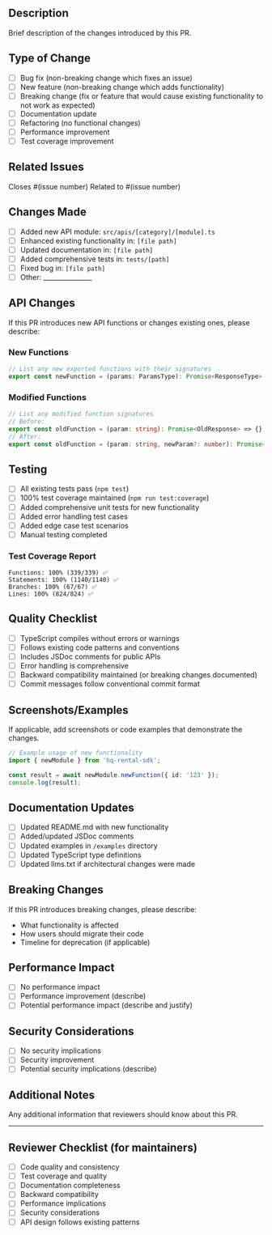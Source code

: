 ## Description
Brief description of the changes introduced by this PR.

## Type of Change
- [ ] Bug fix (non-breaking change which fixes an issue)
- [ ] New feature (non-breaking change which adds functionality)
- [ ] Breaking change (fix or feature that would cause existing functionality to not work as expected)
- [ ] Documentation update
- [ ] Refactoring (no functional changes)
- [ ] Performance improvement
- [ ] Test coverage improvement

## Related Issues
Closes #(issue number)
Related to #(issue number)

## Changes Made
- [ ] Added new API module: `src/apis/[category]/[module].ts`
- [ ] Enhanced existing functionality in: `[file path]`
- [ ] Updated documentation in: `[file path]`
- [ ] Added comprehensive tests in: `tests/[path]`
- [ ] Fixed bug in: `[file path]`
- [ ] Other: _______________

## API Changes
If this PR introduces new API functions or changes existing ones, please describe:

### New Functions
```typescript
// List any new exported functions with their signatures
export const newFunction = (params: ParamsType): Promise<ResponseType> => {}
```

### Modified Functions
```typescript
// List any modified function signatures
// Before:
export const oldFunction = (param: string): Promise<OldResponse> => {}
// After:
export const oldFunction = (param: string, newParam?: number): Promise<NewResponse> => {}
```

## Testing
- [ ] All existing tests pass (`npm test`)
- [ ] 100% test coverage maintained (`npm run test:coverage`)
- [ ] Added comprehensive unit tests for new functionality
- [ ] Added error handling test cases
- [ ] Added edge case test scenarios
- [ ] Manual testing completed

### Test Coverage Report
```
Functions: 100% (339/339) ✅
Statements: 100% (1140/1140) ✅
Branches: 100% (67/67) ✅
Lines: 100% (824/824) ✅
```

## Quality Checklist
- [ ] TypeScript compiles without errors or warnings
- [ ] Follows existing code patterns and conventions
- [ ] Includes JSDoc comments for public APIs
- [ ] Error handling is comprehensive
- [ ] Backward compatibility maintained (or breaking changes documented)
- [ ] Commit messages follow conventional commit format

## Screenshots/Examples
If applicable, add screenshots or code examples that demonstrate the changes.

```typescript
// Example usage of new functionality
import { newModule } from 'hq-rental-sdk';

const result = await newModule.newFunction({ id: '123' });
console.log(result);
```

## Documentation Updates
- [ ] Updated README.md with new functionality
- [ ] Added/updated JSDoc comments
- [ ] Updated examples in `/examples` directory
- [ ] Updated TypeScript type definitions
- [ ] Updated llms.txt if architectural changes were made

## Breaking Changes
If this PR introduces breaking changes, please describe:
- What functionality is affected
- How users should migrate their code
- Timeline for deprecation (if applicable)

## Performance Impact
- [ ] No performance impact
- [ ] Performance improvement (describe)
- [ ] Potential performance impact (describe and justify)

## Security Considerations
- [ ] No security implications
- [ ] Security improvement
- [ ] Potential security implications (describe)

## Additional Notes
Any additional information that reviewers should know about this PR.

---

## Reviewer Checklist (for maintainers)
- [ ] Code quality and consistency
- [ ] Test coverage and quality
- [ ] Documentation completeness
- [ ] Backward compatibility
- [ ] Performance implications
- [ ] Security considerations
- [ ] API design follows existing patterns